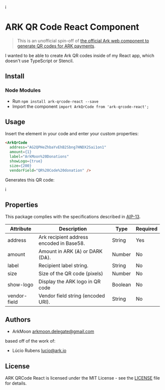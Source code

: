 i

# ARK QR Code React Component

> This is an unofficial spin-off of [the official Ark web component to generate QR codes for ARK payments](https://github.com/ArkEcosystem/ark-qrcode).

I wanted to be able to create Ark QR codes inside of my React app, which doesn't use TypeScript or Stencil.

## Install

### Node Modules
- Run `npm install ark-qrcode-react --save`
- Import the component `import ArkQrCode from 'ark-qrcode-react';`

## Usage

Insert the element in your code and enter your custom properties:

```html
<ArkQrCode
  address="AG2QPHeZhbaYvEhB2Sbng7HNDX2Sai1on1"
  amount={1}
  label="ArkMoon%20Donations"
  showLogo={true}
  size={200}
  vendorField="QR%20Code%20donation" />
```

Generates this QR code:

i

## Properties

This package complies with the specifications described in [AIP-13](https://github.com/ArkEcosystem/AIPs/blob/master/AIPS/aip-13.md).

| Attribute | Description | Type | Required |
| --- | --- | --- | --- |
| address | Ark recipient address encoded in Base58. | String | Yes |
| amount | Amount in ARK (Ѧ) or DARK (DѦ). | Number | No |
| label | Recipient label string. | String | No |
| size | Size of the QR code (pixels) | Number | No |
| show-logo | Display the ARK logo in QR code | Boolean | No |
| vendor-field | Vendor field string (encoded URI). | String | No |


## Authors

- ArkMoon <arkmoon.delegate@gmail.com>

based off of the work of:
 - Lúcio Rubens <lucio@ark.io>

## License

ARK QRCode React is licensed under the MIT License - see the [LICENSE](./LICENSE) file for details.
